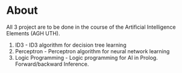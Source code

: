 
# About

All 3 project are to be done in the course of the Artificial Intelligence Elements (AGH UTH).

1. ID3 - ID3 algorithm for decision tree learning
2. Perceptron - Perceptron algorithm for neural network learning
3. Logic Programming - Logic programming for AI in Prolog. Forward/backward Inference.